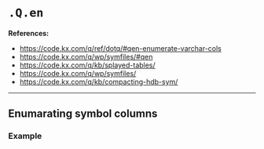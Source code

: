 # `.Q.en`

**References:**
- https://code.kx.com/q/ref/dotq/#qen-enumerate-varchar-cols
- https://code.kx.com/q/wp/symfiles/#qen
- https://code.kx.com/q/kb/splayed-tables/
- https://code.kx.com/q/wp/symfiles/
- https://code.kx.com/q/kb/compacting-hdb-sym/

-------------------------------------------------------------------------------------------------------

## Enumarating symbol columns



### Example

~~~~
~~~~
